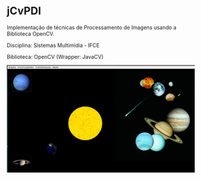 jCvPDI
======

Implementação de técnicas de Processamento de Imagens usando a Biblioteca OpenCV.

Disciplina: Sistemas Multimídia - IFCE

Biblioteca: OpenCV (Wrapper: JavaCV)


![ScreenShot](https://github.com/gabrieltavaresmelo/jCvPDI/raw/master/pdi-view.png)

